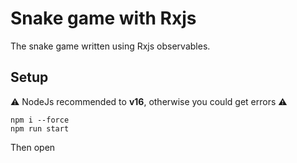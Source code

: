 # Snake game with Rxjs

The snake game written using Rxjs observables.

## Setup

⚠️ NodeJs recommended to **v16**, otherwise you could get errors ⚠️

```
npm i --force
npm run start
```

Then open 